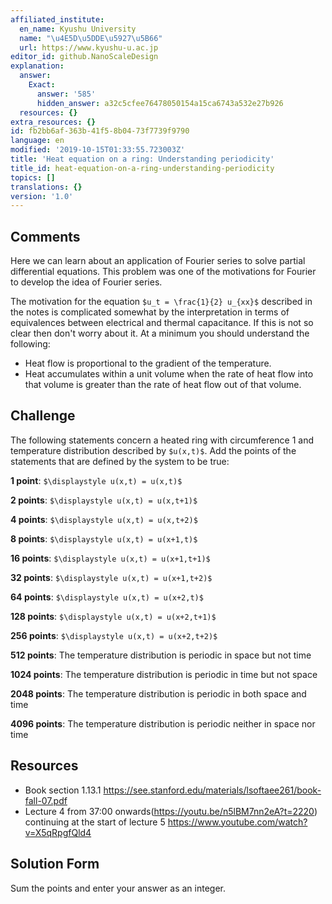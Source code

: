 ```yaml
---
affiliated_institute:
  en_name: Kyushu University
  name: "\u4E5D\u5DDE\u5927\u5B66"
  url: https://www.kyushu-u.ac.jp
editor_id: github.NanoScaleDesign
explanation:
  answer:
    Exact:
      answer: '585'
      hidden_answer: a32c5cfee76478050154a15ca6743a532e27b926
  resources: {}
extra_resources: {}
id: fb2bb6af-363b-41f5-8b04-73f7739f9790
language: en
modified: '2019-10-15T01:33:55.723003Z'
title: 'Heat equation on a ring: Understanding periodicity'
title_id: heat-equation-on-a-ring-understanding-periodicity
topics: []
translations: {}
version: '1.0'
---
```


## Comments
Here we can learn about an application of Fourier series to solve partial differential equations. This problem was one of the motivations for Fourier to develop the idea of Fourier series.

The motivation for the equation `$u_t = \frac{1}{2} u_{xx}$` described in the notes is complicated somewhat by the interpretation in terms of equivalences between electrical and thermal capacitance. If this is not so clear then don't worry about it. At a minimum you should understand the following:

- Heat flow is proportional to the gradient of the temperature.
- Heat accumulates within a unit volume when the rate of heat flow into that volume is greater than the rate of heat flow out of that volume.

## Challenge
The following statements concern a heated ring with circumference 1 and temperature distribution described by `$u(x,t)$`. Add the points of the statements that are defined by the system to be true:

**1 point**: `$\displaystyle u(x,t) = u(x,t)$`

**2 points**: `$\displaystyle u(x,t) = u(x,t+1)$`

**4 points**: `$\displaystyle u(x,t) = u(x,t+2)$`

**8 points**: `$\displaystyle u(x,t) = u(x+1,t)$`

**16 points**: `$\displaystyle u(x,t) = u(x+1,t+1)$`

**32 points**: `$\displaystyle u(x,t) = u(x+1,t+2)$`

**64 points**: `$\displaystyle u(x,t) = u(x+2,t)$`

**128 points**: `$\displaystyle u(x,t) = u(x+2,t+1)$`

**256 points**: `$\displaystyle u(x,t) = u(x+2,t+2)$`

**512 points**: The temperature distribution is periodic in space but not time

**1024 points**: The temperature distribution is periodic in time but not space

**2048 points**: The temperature distribution is periodic in both space and time

**4096 points**: The temperature distribution is periodic neither in space nor time


## Resources
- Book section 1.13.1 https://see.stanford.edu/materials/lsoftaee261/book-fall-07.pdf
- Lecture 4 from 37:00 onwards(https://youtu.be/n5lBM7nn2eA?t=2220) continuing at the start of lecture 5 https://www.youtube.com/watch?v=X5qRpgfQld4


## Solution Form
Sum the points and enter your answer as an integer.
